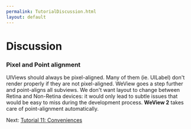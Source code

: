 ```yaml
---
permalink: TutorialDiscussion.html
layout: default
---
```


Discussion
==

<!-- TEMPLATE START -->

### Pixel and Point alignment

UIViews should always be pixel-aligned.  Many of them (ie. UILabel) don't render properly if they are not pixel-aligned.  WeView goes a step further and point-aligns all subviews.  We don't want layout to change between Retina and Non-Retina devices: it would only lead to subtle issues that would be easy to miss during the development process.  **WeView 2** takes care of point-alignment automatically.


<!-- TEMPLATE END -->

<p class="nextLink">Next:  <a href="TutorialConvenience.html">Tutorial 11: Conveniences</a></p>